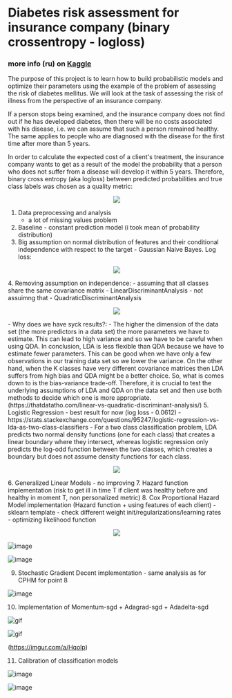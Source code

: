 # Diabetes risk assessment for insurance company (binary crossentropy - logloss)

### more info (ru) on [Kaggle](https://www.kaggle.com/c/competition-2-yandex-shad-spring-2021)

The purpose of this project is to learn how to build probabilistic models and optimize their parameters using the example of the problem of assessing
the risk of diabetes mellitus. We will look at the task of assessing the risk of illness from the perspective of an insurance company.

If a person stops being examined, and the insurance company does not find out if he has developed diabetes, then there will be no costs associated with his disease,
i.e. we can assume that such a person remained healthy. The same applies to people who are diagnosed with the disease for the first time after more than 5 years.

In order to calculate the expected cost of a client's treatment, the insurance company wants to get as a result of the model the probability that 
a person who does not suffer from a disease will develop it within 5 years. Therefore, binary cross entropy (aka logloss) between predicted probabilities 
and true class labels was chosen as a quality metric:

<p align="center">
  <img src="https://user-images.githubusercontent.com/33278581/152930406-a63d8a47-d052-491f-addd-955f5d1872d8.png">
</p>

1. Data preprocessing and analysis
   - a lot of missing values problem
2. Baseline - constant prediction model (i took mean of probability distribution)
3. Big assumption on normal distribution of features and their conditional independence with respect to the target - Gaussian Naive Bayes. Log loss:
<p align="center">
  <img src="https://user-images.githubusercontent.com/33278581/152932435-180ea076-6858-4dcf-98ef-94c35168072c.png">
</p>
4. Removing assumption on independence:
   - assuming that all classes share the same covariance matrix - LinearDiscriminantAnalysis
   - not assuimng that - QuadraticDiscriminantAnalysis
<p align="center">
  <img src="https://user-images.githubusercontent.com/33278581/152933152-c7d33679-340e-4c78-8588-176a67fc1db2.png">
</p>
   - Why does we have syck results?:
   - The higher the dimension of the data set (the more predictors in a data set) the more parameters we have to estimate. This can lead to high variance and so we have to be careful when using QDA. In conclusion, LDA is less flexible than QDA because we have to estimate fewer parameters. This can be good when we have only a few observations in our training data set so we lower the variance. On the other hand, when the K classes have very different covariance matrices then LDA suffers from high bias and QDA might be a better choice. So, what is comes down to is the bias-variance trade-off. Therefore, it is crucial to test the underlying assumptions of LDA and QDA on the data set and then use both methods to decide which one is more appropriate. (https://thatdatatho.com/linear-vs-quadratic-discriminant-analysis/)
5. Logistic Regression - best result for now (log loss - 0.0612)
   - https://stats.stackexchange.com/questions/95247/logistic-regression-vs-lda-as-two-class-classifiers
   - For a two class classification problem, LDA predicts two normal density functions (one for each class) that creates a linear boundary where they intersect, whereas logistic regression only predicts the log-odd function between the two classes, which creates a boundary but does not assume density functions for each class.

<p align="center">
  <img src="https://user-images.githubusercontent.com/33278581/152933913-568e8ad6-83f1-46ef-ad9e-4de057fc33f9.png">
</p>
6. Generalized Linear Models - no improving
7. Hazard function implementation (risk to get ill in time T if client was healthy before and healthy in moment T, non personalized metric)
8. Cox Proportional Hazard Model implementation (Hazard function + using features of each client)
   - sklearn template
   - check different weight init/regularizations/learning rates
   - optimizing likelihood function

<p align="center">
  <img src="https://user-images.githubusercontent.com/33278581/152935069-70e7efc0-62ba-465d-b894-5b83622796fd.png1">
</p>

![image](https://user-images.githubusercontent.com/33278581/152935262-d94c5a5d-94eb-444c-a57b-01d572a79f3c.png)

![image](https://user-images.githubusercontent.com/33278581/152935389-11bd36df-ddf8-4da2-a799-76b0c849bd65.png)

9. Stochastic Gradient Decent implementation - same analysis as for CPHM for point 8

![image](https://user-images.githubusercontent.com/33278581/152935625-bfbfb9dc-e517-4cbd-82fe-3690c0890707.png)

10. Implementation of Momentum-sgd + Adagrad-sgd + Adadelta-sgd

![gif](https://i.imgur.com/2dKCQHh.gif)

![gif](https://i.imgur.com/pD0hWu5.gif)

(https://imgur.com/a/Hqolp)

11. Calibration of classification models

![image](https://user-images.githubusercontent.com/33278581/152938623-9d8bfc00-2de0-4f29-bb67-ae2d5c604a22.png)

![image](https://user-images.githubusercontent.com/33278581/152938658-1e9b40bb-3800-4051-9e47-9f50dceeba88.png)




